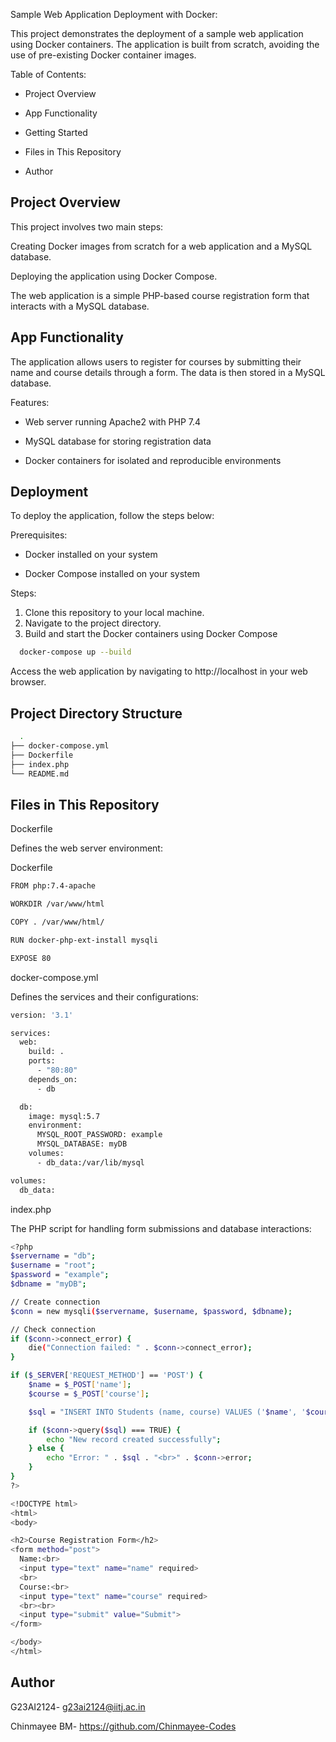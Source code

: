 
Sample Web Application Deployment with Docker:

This project demonstrates the deployment of a sample web application using Docker containers. The application is built from scratch, avoiding the use of pre-existing Docker container images.


Table of Contents:

* Project Overview

* App Functionality

* Getting Started

* Files in This Repository

* Author
## Project Overview

This project involves two main steps:

Creating Docker images from scratch for a web application and a MySQL database.

Deploying the application using Docker Compose.

The web application is a simple PHP-based course registration form that interacts with a MySQL database.
## App Functionality

The application allows users to register for courses by submitting their name and course details through a form. The data is then stored in a MySQL database.

Features:

* Web server running Apache2 with PHP 7.4

* MySQL database for storing registration data

* Docker containers for isolated and reproducible environments
## Deployment

To deploy the application, follow the steps below:

Prerequisites:

* Docker installed on your system

* Docker Compose installed on your system

Steps:
1. Clone this repository to your local machine.
2. Navigate to the project directory.
3. Build and start the Docker containers using Docker Compose

```bash
  docker-compose up --build

```

Access the web application by navigating to http://localhost in your web browser.






## Project Directory Structure
```bash
  .
├── docker-compose.yml
├── Dockerfile
├── index.php
└── README.md

```
## Files in This Repository
Dockerfile

Defines the web server environment:

Dockerfile
```bash
FROM php:7.4-apache

WORKDIR /var/www/html

COPY . /var/www/html/

RUN docker-php-ext-install mysqli

EXPOSE 80

```
docker-compose.yml

Defines the services and their configurations:
```bash
version: '3.1'

services:
  web:
    build: .
    ports:
      - "80:80"
    depends_on:
      - db

  db:
    image: mysql:5.7
    environment:
      MYSQL_ROOT_PASSWORD: example
      MYSQL_DATABASE: myDB
    volumes:
      - db_data:/var/lib/mysql

volumes:
  db_data:

```
index.php

The PHP script for handling form submissions and database interactions:

```bash
<?php
$servername = "db";
$username = "root";
$password = "example";
$dbname = "myDB";

// Create connection
$conn = new mysqli($servername, $username, $password, $dbname);

// Check connection
if ($conn->connect_error) {
    die("Connection failed: " . $conn->connect_error);
}

if ($_SERVER['REQUEST_METHOD'] == 'POST') {
    $name = $_POST['name'];
    $course = $_POST['course'];

    $sql = "INSERT INTO Students (name, course) VALUES ('$name', '$course')";

    if ($conn->query($sql) === TRUE) {
        echo "New record created successfully";
    } else {
        echo "Error: " . $sql . "<br>" . $conn->error;
    }
}
?>

<!DOCTYPE html>
<html>
<body>

<h2>Course Registration Form</h2>
<form method="post">
  Name:<br>
  <input type="text" name="name" required>
  <br>
  Course:<br>
  <input type="text" name="course" required>
  <br><br>
  <input type="submit" value="Submit">
</form>

</body>
</html>
```
## Author

G23AI2124- g23ai2124@iitj.ac.in

Chinmayee BM- https://github.com/Chinmayee-Codes

